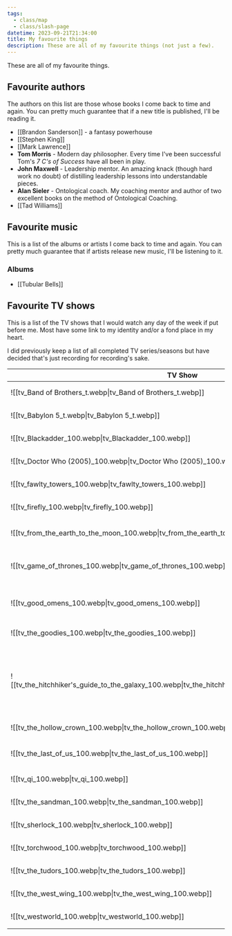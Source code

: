 ```yaml
---
tags:
  - class/map
  - class/slash-page
datetime: 2023-09-21T21:34:00
title: My favourite things
description: These are all of my favourite things (not just a few).
---
```

These are all of my favourite things.
## Favourite authors
The authors on this list are those whose books I come back to time and again. You can pretty much guarantee that if a new title is published, I'll be reading it.

- [[Brandon Sanderson]] - a fantasy powerhouse
- [[Stephen King]]
- [[Mark Lawrence]]
- **Tom Morris** - Modern day philosopher. Every time I've been successful Tom's *7 C's of Success* have all been in play.
- **John Maxwell** - Leadership mentor. An amazing knack (though hard work no doubt) of distilling leadership lessons into understandable pieces.
- **Alan Sieler** - Ontological coach. My coaching mentor and author of two excellent books on the method of Ontological Coaching.
- [[Tad Williams]]

## Favourite music
This is a list of the albums or artists I come back to time and again. You can pretty much guarantee that if artists release new music, I'll be listening to it.

### Albums
- [[Tubular Bells]]

## Favourite TV shows
This is a list of the TV shows that I would watch any day of the week if put before me. Most have some link to my identity and/or a fond place in my heart.

I did previously keep a list of all completed TV series/seasons but have decided that's just recording for recording's sake.

<!-- QueryToSerialize: table without id embed(link(thumbnail)) as "TV Show", link(file.link,title) as "", rating as Rating from #class/tv-show where contains(rating, [[4-star]]) or contains(rating, [[5-star]]) sort replace(title, "The ","") -->
<!-- SerializedQuery: table without id embed(link(thumbnail)) as "TV Show", link(file.link,title) as "", rating as Rating from #class/tv-show where contains(rating, [[4-star]]) or contains(rating, [[5-star]]) sort replace(title, "The ","") -->

| TV Show                                                                                                                      |                                                                                                     | Rating                                 |
| ---------------------------------------------------------------------------------------------------------------------------- | --------------------------------------------------------------------------------------------------- | -------------------------------------- |
| ![[tv_Band of Brothers_t.webp\|tv_Band of Brothers_t.webp]]                                             | [[Band of Brothers]]                                              | [[4-star\|⭐️⭐️⭐️⭐️]]   |
| ![[tv_Babylon 5_t.webp\|tv_Babylon 5_t.webp]]                                                           | [[Babylon 5]]                                                            | [[4-star\|⭐️⭐️⭐️⭐️]]   |
| ![[tv_Blackadder_100.webp\|tv_Blackadder_100.webp]]                                                     | [[Blackadder]]                                                          | [[4-star\|⭐️⭐️⭐️⭐️]]   |
| ![[tv_Doctor Who (2005)_100.webp\|tv_Doctor Who (2005)_100.webp]]                                       | [[Doctor Who (2005)]]                                            | [[4-star\|⭐️⭐️⭐️⭐️]]   |
| ![[tv_fawlty_towers_100.webp\|tv_fawlty_towers_100.webp]]                                               | [[Fawlty Towers]]                                                    | [[4-star\|⭐️⭐️⭐️⭐️]]   |
| ![[tv_firefly_100.webp\|tv_firefly_100.webp]]                                                           | [[Firefly]]                                                                | [[4-star\|⭐️⭐️⭐️⭐️]]   |
| ![[tv_from_the_earth_to_the_moon_100.webp\|tv_from_the_earth_to_the_moon_100.webp]]                     | [[From the Earth to the Moon]]                          | [[4-star\|⭐️⭐️⭐️⭐️]]   |
| ![[tv_game_of_thrones_100.webp\|tv_game_of_thrones_100.webp]]                                           | [[Game of Thrones (TV)\|Game of Thrones]]                                           | [[4-star\|⭐️⭐️⭐️⭐️]]   |
| ![[tv_good_omens_100.webp\|tv_good_omens_100.webp]]                                                     | [[Good Omens (TV)\|Good Omens]]                                                     | [[4-star\|⭐️⭐️⭐️⭐️]]   |
| ![[tv_the_goodies_100.webp\|tv_the_goodies_100.webp]]                                                   | [[The Goodies]]                                                        | [[5-star\|⭐️⭐️⭐️⭐️⭐️]] |
| ![[tv_the_hitchhiker's_guide_to_the_galaxy_100.webp\|tv_the_hitchhiker's_guide_to_the_galaxy_100.webp]] | [[The Hitchhiker's Guide to the Galaxy (TV)\|The Hitchhiker's Guide to the Galaxy]] | [[4-star\|⭐️⭐️⭐️⭐️]]   |
| ![[tv_the_hollow_crown_100.webp\|tv_the_hollow_crown_100.webp]]                                         | [[The Hollow Crown]]                                              | [[4-star\|⭐️⭐️⭐️⭐️]]   |
| ![[tv_the_last_of_us_100.webp\|tv_the_last_of_us_100.webp]]                                             | [[The Last of Us (TV)\|The Last of Us]]                                             | [[4-star\|⭐️⭐️⭐️⭐️]]   |
| ![[tv_qi_100.webp\|tv_qi_100.webp]]                                                                     | [[QI]]                                                                          | [[4-star\|⭐️⭐️⭐️⭐️]]   |
| ![[tv_the_sandman_100.webp\|tv_the_sandman_100.webp]]                                                   | [[The Sandman]]                                                        | [[4-star\|⭐️⭐️⭐️⭐️]]   |
| ![[tv_sherlock_100.webp\|tv_sherlock_100.webp]]                                                         | [[Sherlock]]                                                              | [[4-star\|⭐️⭐️⭐️⭐️]]   |
| ![[tv_torchwood_100.webp\|tv_torchwood_100.webp]]                                                       | [[Torchwood]]                                                            | [[4-star\|⭐️⭐️⭐️⭐️]]   |
| ![[tv_the_tudors_100.webp\|tv_the_tudors_100.webp]]                                                     | [[The Tudors]]                                                          | [[4-star\|⭐️⭐️⭐️⭐️]]   |
| ![[tv_the_west_wing_100.webp\|tv_the_west_wing_100.webp]]                                               | [[The West Wing]]                                                    | [[4-star\|⭐️⭐️⭐️⭐️]]   |
| ![[tv_westworld_100.webp\|tv_westworld_100.webp]]                                                       | [[Westworld]]                                                            | [[4-star\|⭐️⭐️⭐️⭐️]]   |
<!-- SerializedQuery END -->


